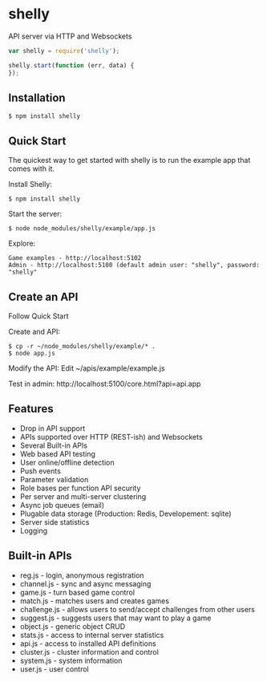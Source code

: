 shelly
======

  API server via HTTP and Websockets

```js
var shelly = require('shelly');

shelly.start(function (err, data) {
});
```

## Installation

    $ npm install shelly

## Quick Start

 The quickest way to get started with shelly is to run the example app that comes with it.

 Install Shelly:

    $ npm install shelly

 Start the server:

    $ node node_modules/shelly/example/app.js
    
 Explore:
 
    Game examples - http://localhost:5102
    Admin - http://localhost:5100 (default admin user: "shelly", password: "shelly"
    
## Create an API

 Follow Quick Start
 
 Create and API:
 
    $ cp -r ~/node_modules/shelly/example/* .
    $ node app.js
    
 Modify the API:
    Edit ~/apis/example/example.js
    
 Test in admin:
    http://localhost:5100/core.html?api=api.app

## Features

  * Drop in API support
  * APIs supported over HTTP (REST-ish) and Websockets
  * Several Built-in APIs
  * Web based API testing
  * User online/offline detection
  * Push events
  * Parameter validation
  * Role bases per function API security
  * Per server and multi-server clustering
  * Async job queues (email)
  * Plugable data storage (Production: Redis, Developement: sqlite)
  * Server side statistics
  * Logging

## Built-in APIs
  * reg.js - login, anonymous registration
  * channel.js - sync and async messaging
  * game.js - turn based game control
  * match.js - matches users and creates games
  * challenge.js - allows users to send/accept challenges from other users
  * suggest.js - suggests users that may want to play a game
  * object.js - generic object CRUD
  * stats.js - access to internal server statistics
  * api.js - access to installed API definitions
  * cluster.js - cluster information and control
  * system.js - system information
  * user.js - user control
